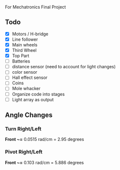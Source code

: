 For Mechatronics Final Project

## Todo
- [x] Motors / H-bridge
- [x] Line follower
- [x] Main wheels
- [x] Third Wheel
- [x] Top Part
- [ ] Batteries
- [ ] distance sensor (need to account for light changes)
- [ ] color sensor
- [ ] Hall effect sensor
- [ ] Coins
- [ ] Mole whacker
- [ ] Organize code into stages
- [ ] Light array as output

## Angle Changes

### Turn Right/Left

**Front ~=** 0.0515 rad/cm = 2.95 degrees


### Pivot Right/Left

**Front ~=** 0.103 rad/cm = 5.886 degrees
